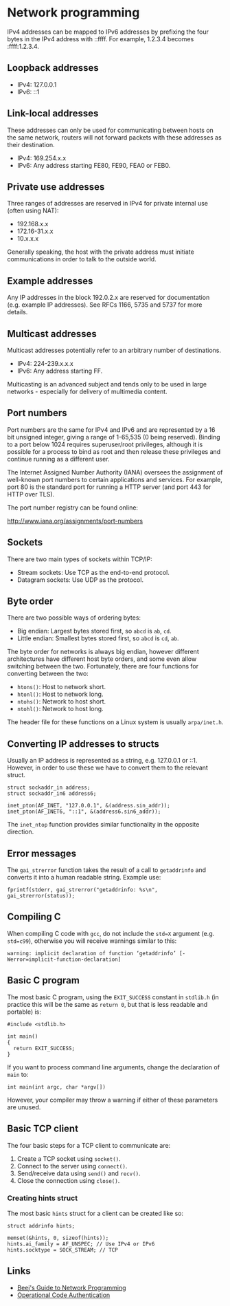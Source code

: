 # Network programming

IPv4 addresses can be mapped to IPv6 addresses by prefixing the four bytes in the IPv4 address with ::ffff. For example, 1.2.3.4 becomes :ffff:1.2.3.4.

## Loopback addresses

 * IPv4: 127.0.0.1
 * IPv6: ::1

## Link-local addresses

These addresses can only be used for communicating between hosts on the same network, routers will not forward packets with these addresses as their destination.

 * IPv4: 169.254.x.x
 * IPv6: Any address starting FE80, FE90, FEA0 or FEB0.

## Private use addresses

Three ranges of addresses are reserved in IPv4 for private internal use (often using NAT):

 * 192.168.x.x
 * 172.16-31.x.x
 * 10.x.x.x

Generally speaking, the host with the private address must initiate communications in order to talk to the outside world.

## Example addresses

Any IP addresses in the block 192.0.2.x are reserved for documentation (e.g. example IP addresses). See RFCs 1166, 5735 and 5737 for more details.

## Multicast addresses

Multicast addresses potentially refer to an arbitrary number of destinations.

 * IPv4: 224-239.x.x.x
 * IPv6: Any address starting FF.

Multicasting is an advanced subject and tends only to be used in large networks - especially for delivery of multimedia content.

## Port numbers

Port numbers are the same for IPv4 and IPv6 and are represented by a 16 bit unsigned integer, giving a range of 1-65,535 (0 being reserved). Binding to a port below 1024 requires superuser/root privileges, although it is possible for a process to bind as root and then release these privileges and continue running as a different user.

The Internet Assigned Number Authority (IANA) oversees the assignment of well-known port numbers to certain applications and services. For example, port 80 is the standard port for running a HTTP server (and port 443 for HTTP over TLS).

The port number registry can be found online:

http://www.iana.org/assignments/port-numbers

## Sockets

There are two main types of sockets within TCP/IP:

 * Stream sockets: Use TCP as the end-to-end protocol.
 * Datagram sockets: Use UDP as the protocol.

## Byte order

There are two possible ways of ordering bytes:

 * Big endian: Largest bytes stored first, so `abcd` is `ab`, `cd`.
 * Little endian: Smallest bytes stored first, so `abcd` is `cd`, `ab`.

The byte order for networks is always big endian, however different architectures have different host byte orders, and some even allow switching between the two. Fortunately, there are four functions for converting between the two:

 * `htons()`: Host to network short.
 * `htonl()`: Host to network long.
 * `ntohs()`: Network to host short.
 * `ntohl()`: Network to host long.

The header file for these functions on a Linux system is usually `arpa/inet.h`.

## Converting IP addresses to structs

Usually an IP address is represented as a string, e.g. 127.0.0.1 or ::1. However, in order to use these we have to convert them to the relevant struct.

```
struct sockaddr_in address;
struct sockaddr_in6 address6;

inet_pton(AF_INET, "127.0.0.1", &(address.sin_addr));
inet_pton(AF_INET6, "::1", &(address6.sin6_addr));
```

The `inet_ntop` function provides similar functionality in the opposite direction.

## Error messages

The `gai_strerror` function takes the result of a call to `getaddrinfo` and converts it into a human readable string. Example use:

```
fprintf(stderr, gai_strerror("getaddrinfo: %s\n", gai_strerror(status));
```

## Compiling C

When compiling C code with `gcc`, do not include the `std=X` argument (e.g. `std=c99`), otherwise you will receive warnings similar to this:

```
warning: implicit declaration of function ‘getaddrinfo’ [-Werror=implicit-function-declaration]
```

## Basic C program

The most basic C program, using the `EXIT_SUCCESS` constant in `stdlib.h` (in practice this will be the same as `return 0`, but that is less readable and portable) is:

```
#include <stdlib.h>

int main()
{
  return EXIT_SUCCESS;
}
```

If you want to process command line arguments, change the declaration of `main` to:

```
int main(int argc, char *argv[])
```

However, your compiler may throw a warning if either of these parameters are unused.

## Basic TCP client

The four basic steps for a TCP client to communicate are:

 1. Create a TCP socket using `socket()`.
 1. Connect to the server using `connect()`.
 1. Send/receive data using `send()` and `recv()`.
 1. Close the connection using `close()`.

### Creating hints struct

The most basic `hints` struct for a client can be created like so:

```
struct addrinfo hints;

memset(&hints, 0, sizeof(hints));
hints.ai_family = AF_UNSPEC; // Use IPv4 or IPv6
hints.socktype = SOCK_STREAM; // TCP
```

## Links

 * [Beej's Guide to Network Programming](http://beej.us/guide/bgnet/)
 * [Operational Code Authentication](http://www.distributed.net/Opcodeauth)
